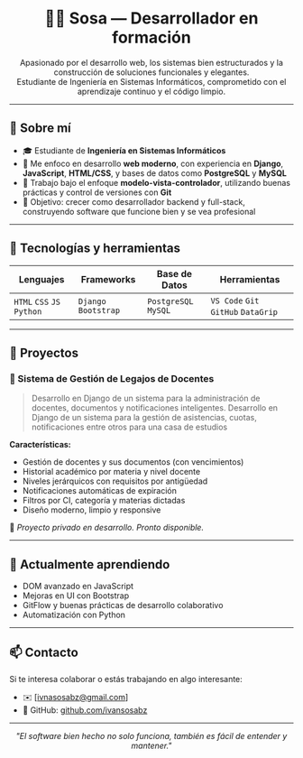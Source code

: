<h1 align="center">👨‍💻 Sosa — Desarrollador en formación</h1>

<p align="center">
  Apasionado por el desarrollo web, los sistemas bien estructurados y la construcción de soluciones funcionales y elegantes.<br>
  Estudiante de Ingeniería en Sistemas Informáticos, comprometido con el aprendizaje continuo y el código limpio.
</p>

---

## 🚀 Sobre mí

- 🎓 Estudiante de **Ingeniería en Sistemas Informáticos**
- 🧠 Me enfoco en desarrollo **web moderno**, con experiencia en **Django**, **JavaScript**, **HTML/CSS**, y bases de datos como **PostgreSQL** y **MySQL**
- 🔄 Trabajo bajo el enfoque **modelo-vista-controlador**, utilizando buenas prácticas y control de versiones con **Git**
- 🎯 Objetivo: crecer como desarrollador backend y full-stack, construyendo software que funcione bien y se vea profesional

---

## 🧰 Tecnologías y herramientas

<div align="center">

| Lenguajes | Frameworks | Base de Datos | Herramientas |
|----------|------------|---------------|--------------|
| `HTML` `CSS` `JS` `Python` | `Django` `Bootstrap` | `PostgreSQL` `MySQL` | `VS Code` `Git` `GitHub` `DataGrip` |

</div>

---

## 💼 Proyectos

### 📁 Sistema de Gestión de Legajos de Docentes
> Desarrollo en Django de un sistema para la administración de docentes, documentos y notificaciones inteligentes.
> Desarrollo en Django de un sistema para la gestión de asistencias, cuotas, notificaciones entre otros para una casa de estudios

**Características:**
- Gestión de docentes y sus documentos (con vencimientos)
- Historial académico por materia y nivel docente
- Niveles jerárquicos con requisitos por antigüedad
- Notificaciones automáticas de expiración
- Filtros por CI, categoría y materias dictadas
- Diseño moderno, limpio y responsive

📌 _Proyecto privado en desarrollo. Pronto disponible._

---

## 🌱 Actualmente aprendiendo

- DOM avanzado en JavaScript
- Mejoras en UI con Bootstrap
- GitFlow y buenas prácticas de desarrollo colaborativo
- Automatización con Python

---

## 📫 Contacto

Si te interesa colaborar o estás trabajando en algo interesante:

- ✉️ [ivnasosabz@gmail.com]
- 📌 GitHub: [github.com/ivansosabz](https://github.com/ivansosabz)

---

<p align="center">
  <em>"El software bien hecho no solo funciona, también es fácil de entender y mantener."</em>
</p>
